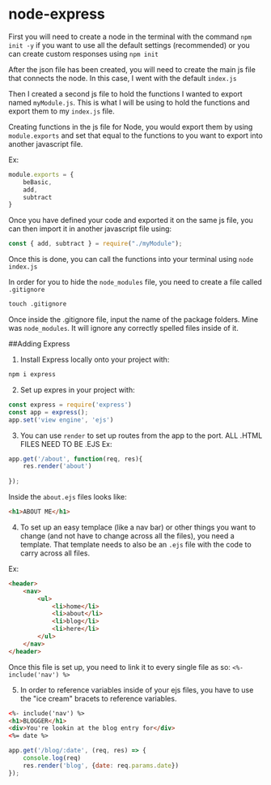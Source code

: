 # node-express

First you will need to create a node in the terminal with the command `npm init -y` if you want to use all the default settings (recommended) or you can create custom responses using `npm init`

After the json file has been created, you will need to create the main js file that connects the node. In this case, I went with the default `index.js`

Then I created a second js file to hold the functions I wanted to export named `myModule.js`. This is what I will be using to hold the functions and export them to my `index.js` file.

Creating functions in the js file for Node, you would export them by using `module.exports` and set that equal to the functions to you want to export into another javascript file. 

Ex: 

```javascript
module.exports = {
    beBasic,
    add,
    subtract
}
```
Once you have defined your code and exported it on the same js file, you can then import it in another javascript file using: 

```javascript
const { add, subtract } = require("./myModule");
```

Once this is done, you can call the functions into your terminal using `node index.js`

In order for you to hide the `node_modules` file, you need to create a file called `.gitignore` 

```txt
touch .gitignore
```

Once inside the .gitignore file, input the name of the package folders. Mine was `node_modules`. It will ignore any correctly spelled files inside of it. 

##Adding Express

1. Install Express locally onto your project with: 

```txt
npm i express
```

2. Set up expres in your project with: 

```js
const express = require('express')
const app = express();
app.set('view engine', 'ejs')
```

3. You can use `render` to set up routes from the app to the port. ALL .HTML FILES NEED TO BE .EJS Ex: 

```js
app.get('/about', function(req, res){
    res.render('about')
    
});
```
Inside the `about.ejs` files looks like: 

```html
<h1>ABOUT ME</h1>
```

4. To set up an easy templace (like a nav bar) or other things you want to change (and not have to change across all the files), you need a template. That template needs to also be an `.ejs` file with the code to carry across all files. 

Ex: 

```html
<header>
    <nav>
        <ul>
            <li>home</li>
            <li>about</li>
            <li>blog</li>
            <li>here</li>
        </ul>
    </nav>
</header>
```

Once this file is set up, you need to link it to every single file as so: `<%- include('nav') %> `

5. In order to reference variables inside of your ejs files, you have to use the "ice cream" bracets to reference variables. 

```html
<%- include('nav') %> 
<h1>BLOGGER</h1>
<div>You're lookin at the blog entry for</div>
<%= date %> 
```
```js
app.get('/blog/:date', (req, res) => {
    console.log(req)
    res.render('blog', {date: req.params.date})
});
```